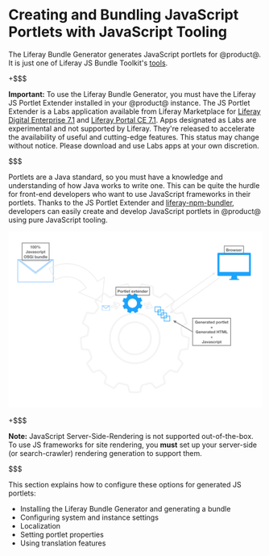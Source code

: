 # Creating and Bundling JavaScript Portlets with JavaScript Tooling [](id=creating-and-bundling-javascript-portlets-with-javascript-tooling)

The Liferay Bundle Generator generates JavaScript portlets for @product@. It is 
just one of Liferay JS Bundle Toolkit's 
[tools](https://github.com/liferay/liferay-npm-build-tools/tree/master/packages). 

+$$$

**Important:** To use the Liferay Bundle Generator, you must have the Liferay JS 
Portlet Extender installed in your @product@ instance. The JS Portlet Extender 
is a Labs application available from Liferay Marketplace for 
[Liferay Digital Enterprise 7.1](https://web.liferay.com/marketplace/-/mp/application/115543020) 
and 
[Liferay Portal CE 7.1](https://web.liferay.com/marketplace/-/mp/application/115542926). 
Apps designated as Labs are experimental and not supported by Liferay. They're 
released to accelerate the availability of useful and cutting-edge features. 
This status may change without notice. Please download and use Labs apps at your 
own discretion. 

$$$

Portlets are a Java standard, so you must have a knowledge and understanding of 
how Java works to write one. This can be quite the hurdle for front-end 
developers who want to use JavaScript frameworks in their portlets. Thanks to 
the JS Portlet Extender and 
[liferay-npm-bundler](/develop/reference/-/knowledge_base/7-1/liferay-npm-bundler), 
developers can easily create and develop JavaScript portlets in @product@ using 
pure JavaScript tooling. 

![Figure 1: The JS Portlet Extender lets you use pure JavaScript tooling to write portlets.](../../../images/extender-lifecycle.png)

+$$$

**Note:** JavaScript Server-Side-Rendering is not supported out-of-the-box. To 
use JS frameworks for site rendering, you **must** set up your server-side 
(or search-crawler) rendering generation to support them.

$$$

This section explains how to configure these options for generated JS portlets: 

- Installing the Liferay Bundle Generator and generating a bundle
- Configuring system and instance settings
- Localization
- Setting portlet properties
- Using translation features
